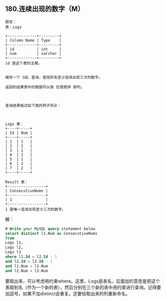 ## 180.连续出现的数字（M）

```
题目：
表：Logs

+-------------+---------+
| Column Name | Type    |
+-------------+---------+
| id          | int     |
| num         | varchar |
+-------------+---------+
id 是这个表的主键。
 

编写一个 SQL 查询，查找所有至少连续出现三次的数字。

返回的结果表中的数据可以按 任意顺序 排列。

 

查询结果格式如下面的例子所示：

 

Logs 表：
+----+-----+
| Id | Num |
+----+-----+
| 1  | 1   |
| 2  | 1   |
| 3  | 1   |
| 4  | 2   |
| 5  | 1   |
| 6  | 2   |
| 7  | 2   |
+----+-----+

Result 表：
+-----------------+
| ConsecutiveNums |
+-----------------+
| 1               |
+-----------------+
1 是唯一连续出现至少三次的数字。

```

解：

```sql
# Write your MySQL query statement below
select distinct l1.Num as ConsecutiveNums
from
Logs l1,
Logs l2,
Logs l3
where l1.Id = l2.Id - 1
and l2.Id = l3.Id - 1
and l1.Num = l2.Num
and l2.Num = l3.Num
```

要取出来，可以考虑用约束where。这里，Logs是表名，后面加的意思是把这个表取别名（作为一个新的表），然后分别在三个新的表中用约束进行查询。记得要加逗号。如果不加distinct会重复。还要给取出来的列重新命名。

